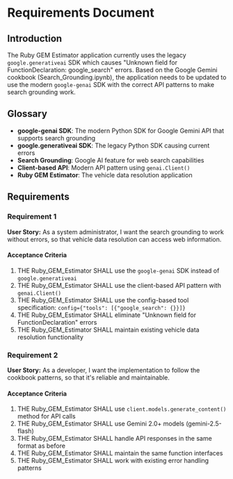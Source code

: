 # Requirements Document

## Introduction

The Ruby GEM Estimator application currently uses the legacy `google.generativeai` SDK which causes "Unknown field for FunctionDeclaration: google_search" errors. Based on the Google Gemini cookbook (Search_Grounding.ipynb), the application needs to be updated to use the modern `google-genai` SDK with the correct API patterns to make search grounding work.

## Glossary

- **google-genai SDK**: The modern Python SDK for Google Gemini API that supports search grounding
- **google.generativeai SDK**: The legacy Python SDK causing current errors
- **Search Grounding**: Google AI feature for web search capabilities
- **Client-based API**: Modern API pattern using `genai.Client()`
- **Ruby GEM Estimator**: The vehicle data resolution application

## Requirements

### Requirement 1

**User Story:** As a system administrator, I want the search grounding to work without errors, so that vehicle data resolution can access web information.

#### Acceptance Criteria

1. THE Ruby_GEM_Estimator SHALL use the `google-genai` SDK instead of `google.generativeai`
2. THE Ruby_GEM_Estimator SHALL use the client-based API pattern with `genai.Client()`
3. THE Ruby_GEM_Estimator SHALL use the config-based tool specification: `config={"tools": [{"google_search": {}}]}`
4. THE Ruby_GEM_Estimator SHALL eliminate "Unknown field for FunctionDeclaration" errors
5. THE Ruby_GEM_Estimator SHALL maintain existing vehicle data resolution functionality

### Requirement 2

**User Story:** As a developer, I want the implementation to follow the cookbook patterns, so that it's reliable and maintainable.

#### Acceptance Criteria

1. THE Ruby_GEM_Estimator SHALL use `client.models.generate_content()` method for API calls
2. THE Ruby_GEM_Estimator SHALL use Gemini 2.0+ models (gemini-2.5-flash)
3. THE Ruby_GEM_Estimator SHALL handle API responses in the same format as before
4. THE Ruby_GEM_Estimator SHALL maintain the same function interfaces
5. THE Ruby_GEM_Estimator SHALL work with existing error handling patterns